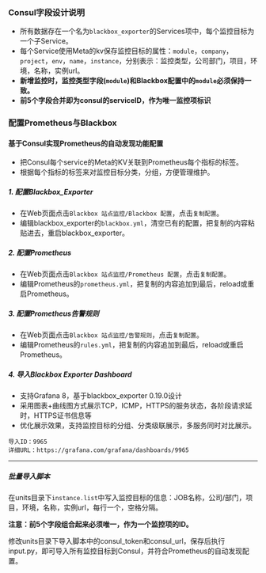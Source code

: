 ### Consul字段设计说明

- 所有数据存在一个名为`blackbox_exporter`的Services项中，每个监控目标为一个子Service。
- 每个Service使用Meta的kv保存监控目标的属性：`module`，`company`，`project`，`env`，`name`，`instance`，分别表示：监控类型，公司部门，项目，环境，名称，实例url。
- **新增监控时，监控类型字段(`module`)和Blackbox配置中的`module`必须保持一致。**
- **前5个字段合并即为consul的serviceID，作为唯一监控项标识**

### 配置Prometheus与Blackbox

#### 基于Consul实现Prometheus的自动发现功能配置
- 把Consul每个service的Meta的KV关联到Prometheus每个指标的标签。
- 根据每个指标的标签来对监控目标分类，分组，方便管理维护。
##### 1. 配置Blackbox_Exporter
- 在Web页面点击`Blackbox 站点监控/Blackbox 配置`，点击`复制配置`。
- 编辑blackbox_exporter的`blackbox.yml`，清空已有的配置，把复制的内容粘贴进去，重启blackbox_exporter。
##### 2. 配置Prometheus
- 在Web页面点击`Blackbox 站点监控/Prometheus 配置`，点击`复制配置`。
- 编辑Prometheus的`prometheus.yml`，把复制的内容追加到最后，reload或重启Prometheus。
##### 3. 配置Prometheus告警规则
- 在Web页面点击`Blackbox 站点监控/告警规则`，点击`复制配置`。
- 编辑Prometheus的`rules.yml`，把复制的内容追加到最后，reload或重启Prometheus。
##### 4. 导入Blackbox Exporter Dashboard
- 支持Grafana 8，基于blackbox_exporter 0.19.0设计
- 采用图表+曲线图方式展示TCP，ICMP，HTTPS的服务状态，各阶段请求延时，HTTPS证书信息等
- 优化展示效果，支持监控目标的分组、分类级联展示，多服务同时对比展示。
```
导入ID：9965
详细URL：https://grafana.com/grafana/dashboards/9965
```

---

##### 批量导入脚本

在units目录下`instance.list`中写入监控目标的信息：JOB名称，公司/部门，项目，环境，名称，实例url，每行一个，空格分隔。

**注意：前5个字段组合起来必须唯一，作为一个监控项的ID。**

修改units目录下导入脚本中的consul_token和consul_url，保存后执行input.py，即可导入所有监控目标到Consul，并符合Prometheus的自动发现配置。
